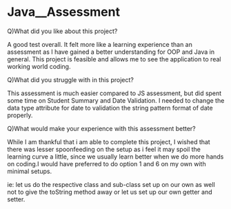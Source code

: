 # Java__Assessment

Q)What did you like about this project?

A good test overall. It felt more like a learning experience than an assessment as I have gained a better understanding for OOP and Java in general. 
This project is feasible and allows me to see the application to real working world coding. 


Q)What did you struggle with in this project?

This assessment is much easier compared to JS assessment, but did spent some time on Student Summary and Date Validation. I needed to change the data type attribute for date to validation the string pattern format of date properly. 


Q)What would make your experience with this assessment better?

While I am thankful that i am able to complete this project, I wished that there was lesser spoonfeeding on the setup as i feel it may spoil the learning curve a little, since we usually learn better when we do more hands on coding.I would have preferred to do option 1 and 6 on my own with minimal setups.

ie: let us do the respective class and sub-class set up on our own as well not to give the toString method away or let us set up our own getter and setter.


